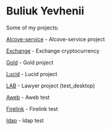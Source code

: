 # Buliuk Yevhenii
Some of my projects:

[Alcove-service](https://bullego.github.io/Alcove-service/ "Alcove-service project") - Alcove-service project

[Exchange](https://bullego.github.io/Exchange/ "Exchange project") - Exchange сryptocurrency

[Gold](https://bullego.github.io/Gold/ "Gold project") - Gold project

[Lucid](https://bullego.github.io/Lucid/ "Lucid project") - Lucid project

[LAB](https://bullego.github.io/temporary-lab/ "Lab project") - Lawyer project (test_desktop)

[Aweb](https://bullego.github.io/Aweb-test/ "Aweb test") - Aweb test

[Firelink](https://bullego.github.io/Firelink-test/ "Firelink test") - Firelink test

[Idap](https://bullego.github.io/Idap/ "Idap test") - Idap test
